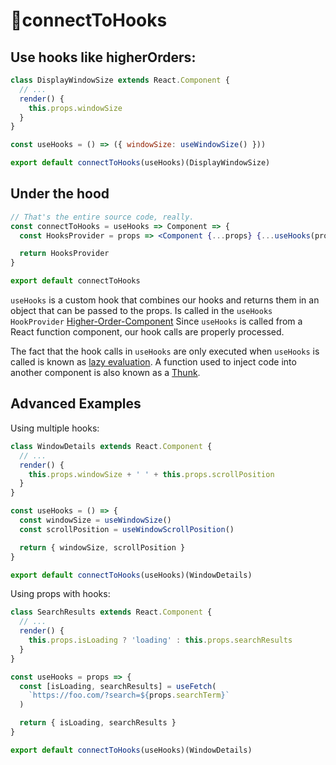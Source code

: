 # 🚢connectToHooks

## Use hooks like higherOrders:

```jsx
class DisplayWindowSize extends React.Component {
  // ...
  render() {
    this.props.windowSize
  }
}

const useHooks = () => ({ windowSize: useWindowSize() }))

export default connectToHooks(useHooks)(DisplayWindowSize)
```

## Under the hood

```jsx
// That's the entire source code, really.
const connectToHooks = useHooks => Component => {
  const HooksProvider = props => <Component {...props} {...useHooks(props)} />

  return HooksProvider
}

export default connectToHooks
```

`useHooks` is a custom hook that combines our hooks and returns them in an object that can be passed to the props. Is called in the `useHooks` `HookProvider` [Higher-Order-Component](https://reactjs.org/docs/higher-order-components.html) Since `useHooks` is called from a React function component, our hook calls are properly processed.

The fact that the hook calls in `useHooks` are only executed when `useHooks` is called is known as [lazy evaluation](https://stackoverflow.com/a/38904906). A function used to inject code into another component is also known as a [Thunk](https://en.wikipedia.org/wiki/Thunk).

## Advanced Examples

Using multiple hooks:

```jsx
class WindowDetails extends React.Component {
  // ...
  render() {
    this.props.windowSize + ' ' + this.props.scrollPosition
  }
}

const useHooks = () => {
  const windowSize = useWindowSize()
  const scrollPosition = useWindowScrollPosition()

  return { windowSize, scrollPosition }
}

export default connectToHooks(useHooks)(WindowDetails)
```

Using props with hooks:

```jsx
class SearchResults extends React.Component {
  // ...
  render() {
    this.props.isLoading ? 'loading' : this.props.searchResults
  }
}

const useHooks = props => {
  const [isLoading, searchResults] = useFetch(
    `https://foo.com/?search=${props.searchTerm}`
  )

  return { isLoading, searchResults }
}

export default connectToHooks(useHooks)(WindowDetails)
```
